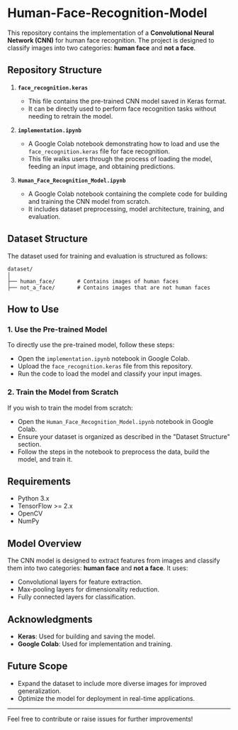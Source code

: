 # Human-Face-Recognition-Model

This repository contains the implementation of a **Convolutional Neural Network (CNN)** for human face recognition. The project is designed to classify images into two categories: **human face** and **not a face**.  

## Repository Structure  

1. **`face_recognition.keras`**  
   - This file contains the pre-trained CNN model saved in Keras format.  
   - It can be directly used to perform face recognition tasks without needing to retrain the model.  

2. **`implementation.ipynb`**  
   - A Google Colab notebook demonstrating how to load and use the `face_recognition.keras` file for face recognition.  
   - This file walks users through the process of loading the model, feeding an input image, and obtaining predictions.  

3. **`Human_Face_Recognition_Model.ipynb`**  
   - A Google Colab notebook containing the complete code for building and training the CNN model from scratch.  
   - It includes dataset preprocessing, model architecture, training, and evaluation.  

## Dataset Structure  

The dataset used for training and evaluation is structured as follows:

```
dataset/  
│  
├── human_face/       # Contains images of human faces  
├── not_a_face/       # Contains images that are not human faces  
```

## How to Use  

### 1. Use the Pre-trained Model  
To directly use the pre-trained model, follow these steps:  

- Open the `implementation.ipynb` notebook in Google Colab.  
- Upload the `face_recognition.keras` file from this repository.  
- Run the code to load the model and classify your input images.  

### 2. Train the Model from Scratch  
If you wish to train the model from scratch:  

- Open the `Human_Face_Recognition_Model.ipynb` notebook in Google Colab.  
- Ensure your dataset is organized as described in the "Dataset Structure" section.  
- Follow the steps in the notebook to preprocess the data, build the model, and train it.  

## Requirements  

- Python 3.x  
- TensorFlow >= 2.x  
- OpenCV  
- NumPy  

## Model Overview  

The CNN model is designed to extract features from images and classify them into two categories: **human face** and **not a face**. It uses:  

- Convolutional layers for feature extraction.  
- Max-pooling layers for dimensionality reduction.  
- Fully connected layers for classification.  

## Acknowledgments  

- **Keras**: Used for building and saving the model.  
- **Google Colab**: Used for implementation and training.  

## Future Scope  

- Expand the dataset to include more diverse images for improved generalization.  
- Optimize the model for deployment in real-time applications.  

---

Feel free to contribute or raise issues for further improvements!  

